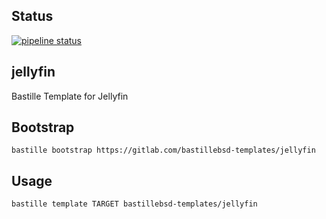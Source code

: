 ## Status
[![pipeline status](https://gitlab.com/bastillebsd-templates/jellyfin/badges/main/pipeline.svg)](https://gitlab.com/bastillebsd-templates/jellyfin/commits/main)

## jellyfin
Bastille Template for Jellyfin

## Bootstrap
```shell
bastille bootstrap https://gitlab.com/bastillebsd-templates/jellyfin
```

## Usage
```shell
bastille template TARGET bastillebsd-templates/jellyfin
```
